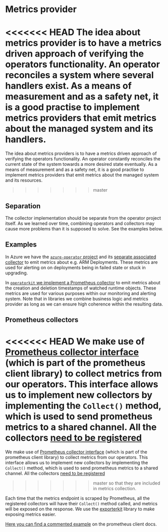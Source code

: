 # Metrics provider

<<<<<<< HEAD
The idea about metrics provider is to have a metrics driven approach of
verifying the operators functionality. An operator reconciles a system where
several handlers exist. As a means of measurement and as a safety net, it is a good
practise to implement metrics providers that emit metrics about the managed
system and its handlers.
=======
The idea about metrics providers is to have a metrics driven approach of
verifying the operators functionality. An operator constantly reconciles the
current state of the system towards a more desired state eventually. As a means
of measurement and as a safety net, it is a good practise to implement metrics
providers that emit metrics about the managed system and its resources.
>>>>>>> master



## Separation

The collector implementation should be separate from the operator project
itself. As we learned over time, combining operators and collectors may cause
more problems than it is supposed to solve. See the examples below.



## Examples

In Azure we have the [`azure-operator`
project](https://github.com/giantswarm/azure-operator) and its [separate
associated collector](https://github.com/giantswarm/azure-collector) to emit
metrics about e.g. ARM Deployments. These metrics are used for alerting on on
deployments being in failed state or stuck in upgrading.

In [`operatorkit` we implement a Prometheus
collector](https://github.com/giantswarm/operatorkit/tree/master/informer/collector)
to emit metrics about the creation and deletion timestamps of watched runtime
objects. These metrics are used for various purposes within our monitoring and
alerting system. Note that in libraries we combine business logic and metrics
provider as long as we can ensure high coherence within the resulting data.



## Prometheus collectors
<<<<<<< HEAD
We make use of [Prometheus collector interface](https://godoc.org/github.com/prometheus/client_golang/prometheus#Collector)
(which is part of the prometheus client library) to collect metrics from our
operators.
This interface allows us to implement new collectors by implementing the
`Collect()` method, which is used to send prometheus metrics to a shared channel.
All the collectors [need to be registered](https://godoc.org/github.com/prometheus/client_golang/prometheus#Registerer)
=======

We make use of [Prometheus collector interface](https://godoc.org/github.com/prometheus/client_golang/prometheus#Collector)
(which is part of the prometheus client library) to collect metrics from our
operators. This interface allows us to implement new collectors by implementing
the `Collect()` method, which is used to send prometheus metrics to a shared
channel. All the collectors [need to be
registered](https://godoc.org/github.com/prometheus/client_golang/prometheus#Registerer)
>>>>>>> master
so that they are included in metrics collection.

Each time that the metrics endpoint is scraped by Prometheus, all the
registered collectors will have their `Collect()` method called, and metrics
will be exposed on the response. We use the [exporterkit](https://github.com/giantswarm/exporterkit)
library to make exposing metrics easier.

[Here you can find a commented example](https://godoc.org/github.com/prometheus/client_golang/prometheus#ex-Collector) on the prometheus client docs.
